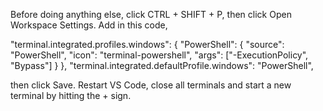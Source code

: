 Before doing anything else, click CTRL + SHIFT + P, then click Open Workspace Settings. Add in this code,

"terminal.integrated.profiles.windows": {
  "PowerShell": {
    "source": "PowerShell",
    "icon": "terminal-powershell",
    "args": ["-ExecutionPolicy", "Bypass"]
  }
},
"terminal.integrated.defaultProfile.windows": "PowerShell",

then click Save. Restart VS Code, close all terminals and start a new terminal by hitting the + sign.